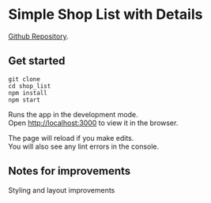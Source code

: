 # Simple Shop List with Details

[Github Repository](https://github.com/Balazs-D/shop_list/settings).

## Get started 



```
git clone 
cd shop_list
npm install
npm start
```


Runs the app in the development mode.\
Open [http://localhost:3000](http://localhost:3000) to view it in the browser.

The page will reload if you make edits.\
You will also see any lint errors in the console.

## Notes for improvements

Styling and layout improvements
